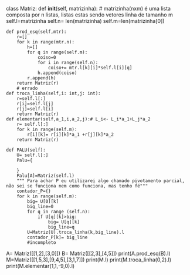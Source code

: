 class Matriz:
    def __init__(self, matrizinha): # matrizinha(nxm) é uma lista composta por n listas, listas estas sendo vetores linha de tamanho m
        self.l=matrizinha
        self.n= len(matrizinha)
        self.m=len(matrizinha[0])
    
    def prod_esq(self,mtr):
        r=[]
        for k in range(mtr.n):
            h=[] 
            for q in range(self.m):
                coiso=0
                for i in range(self.n):
                    coiso+= mtr.l[k][i]*self.l[i][q]
                h.append(coiso)
            r.append(h)
        return Matriz(r)
        # errado
    def troca_linha(self,i: int,j: int):
        r=self.l[:]
        r[i]=self.l[j]
        r[j]=self.l[i]
        return Matriz(r)
    def elementar(self,a_1,i,a_2,j):# L_i<- L_i*a_1+L_j*a_2
        r= self.l[:]
        for k in range(self.m):
            r[i][k]= r[i][k]*a_1 +r[j][k]*a_2
        return Matriz(r)
     
    def PALU(self):
        U= self.l[:]
        Palu={
            
        }
        Palu[A]=Matriz(self.l)
        """ Para achar P eu utilizarei algo chamado pivotamento parcial, não sei se funciona nem como funciona, mas tenho fé"""
        contador_P={}
        for k in range(self.m):
            big= U[0][k] 
            big_line=0 
            for q in range (self.n):
                if U[q][k]>big:
                    big= U[q][k]
                    big_line=q
            U=Matriz(U).troca_linha(k,big_line).l
            contador_P[k]= big_line
            #incompleto
            
        
A= Matriz([[1,2],[3,0]])
B= Matriz([[2,3],[4,5]])
print(A.prod_esq(B).l)
M=Matriz([[1,5,3],[9,4,5],[3,1,7]])
print(M.l)
print(M.troca_linha(0,2).l)
print(M.elementar(1,1,-9,0).l)
